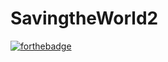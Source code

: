 # SavingtheWorld2
[![forthebadge](https://forthebadge.com/images/badges/uses-badges.svg)](https://forthebadge.com)
